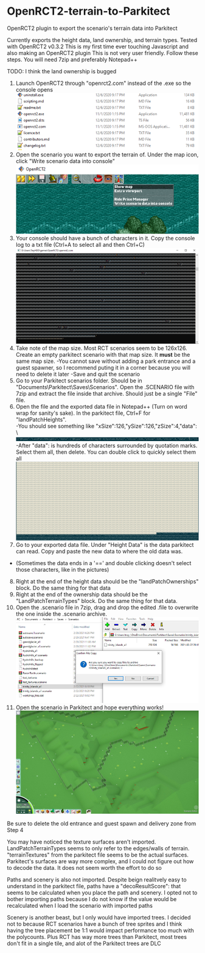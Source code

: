 # OpenRCT2-terrain-to-Parkitect
OpenRCT2 plugin to export the scenario's terrain data into Parkitect

Currently exports the height data, land ownership, and terrain types. Tested with OpenRCT2 v0.3.2
This is my first time ever touching Javascript and also making an OpenRCT2 plugin
This is not very user friendly. Follow these steps. You will need 7zip and preferably Notepad++


TODO: I think the land ownership is bugged

1. Launch OpenRCT2 through "openrct2.com" instead of the .exe so the console opens
![Launch openrct2.com](exporter1.png)
2. Open the scenario you want to export the terrain of. Under the map icon, click "Write scenario data into console"![Find the plugin under the map icon](exporter2.png)
3. Your console should have a bunch of characters in it. Copy the console log to a txt file (Ctrl+A to select all and then Ctrl+C) ![The exported data](exporter3.png)
4. Take note of the map size. Most RCT scenarios seem to be 126x126. Create an empty parkitect scenario with that map size. It **must** be the same map size.
  -You cannot save without adding a park entrance and a guest spawner, so I recommend puting it in a corner because you will need to delete it later
  -Save and quit the scenario
5. Go to your Parkitect scenarios folder. Should be in "Documents\Parkitect\Saves\Scenarios". Open the .SCENARIO file with 7zip and extract the file inside that archive. Should just be a single "File" file.
6. Open the file and the exported data file in Notepad++ (Turn on word wrap for sanity's sake). In the parkitect file, Ctrl+F for "landPatchHeights".  \
  -You should see something like "xSize":126,"ySize":126,"zSize":4,"data": \  ![Find landPatchHeights](exporter6.png)
  -After "data": is hundreds of characters surrounded by quotation marks. Select them all, then delete. You can double click to quickly select them all  ![Selecting the data](exporter5.png)
7. Go to your exported data file. Under "Height Data" is the data parkitect can read. Copy and paste the new data to where the old data was.
  - (Sometimes the data ends in a '==' and double clicking doesn't select those characters, like in the pictures)
8. Right at the end of the height data should be the "landPatchOwnerships" block. Do the same thing for that data
9. Right at the end of the ownership data should be the "LandPatchTerrainTypes" block. Do the same thing for that data.
10. Open the .scenario file in 7zip, drag and drop the edited .file to overwrite the one inside the .scenario archive.  ![Overwriting with 7zip](exporter7.png)
11. Open the scenario in Parkitect and hope everything works!  ![TrinityIslands](exporter8.jpg)

Be sure to delete the old entrance and guest spawn and delivery zone from Step 4

You may have noticed the texture surfaces aren't imported. LandPatchTerrainTypes seems to only refer to the edges/walls of terrain. 
"terrainTextures" from the parkitect file seems to be the actual surfaces. Parkitect's surfaces are way more complex, and I could not figure out how to decode the data. It does not seem worth the effort to do so

Paths and scenery is also not imported. Despite beign realitvely easy to understand in the parkitect file, paths have a "decoResultScore": that seems to be calculated when you place the path and scenery. I opted not to bother importing paths because I do not know if the value would be recalculated when I load the scenario with imported paths

Scenery is another beast, but I only would have imported trees. I decided not to because RCT scenarios have a bunch of tree sprites and I think having the tree placement be 1:1 would impact performance too much with the polycounts. Plus RCT has way more trees than Parkitect, most trees don't fit in a single tile, and alot of the Parkitect trees are DLC
